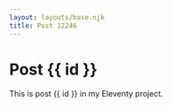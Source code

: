 ```yaml
---
layout: layouts/base.njk
title: Post 12246
---
```


# Post {{ id }}

This is post {{ id }} in my Eleventy project.
